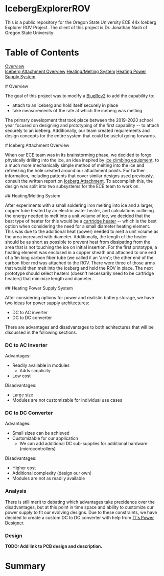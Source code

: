 
# IcebergExplorerROV
This is a public repository for the Oregon State University ECE 44x Iceberg Explorer ROV Project. The client of this project is Dr. Jonathan Nash of Oregon State University 

# Table of Contents
[Overview](#overview)  
[Iceberg Attachment Overview](#attachment)
[Heating/Melting System](#heating)
[Heating Power Supply System](#power)


<a name="overview"/>
# Overview

The goal of this project was to modify a [BlueRov2](https://bluerobotics.com/store/rov/bluerov2/) to add the capability to:
- attach to an iceberg and hold itself securely in place
- take measurements of the rate at which the iceberg was melting

The primary development that took place between the 2019-2020 school year focused on designing and prototyping of the first capability -- to attach securely to an iceberg. Additionally, our team created requirements and design concepts for the entire system that could be useful going forwards. 

<a name="attachment"/>
# Iceberg Attachment Overview

When our ECE team was in its brainstorming phase, we decided to forgo physically drilling into the ice, an idea inspired by [ice climbing equipment](https://www.rei.com/product/860670/petzl-laser-speed-ice-screw), to a much more mechanically simple method of melting into the ice and refreezing the hole created around our attachment points. For further information, including pattents that cover similar designs used previously, consult the written report on [Iceberg Attachment](TODO). To accomplish this, the design was split into two subsystems for the ECE team to work on.

<a name="heating"/>
## Heating/Melting System

After experiments with a small soldering iron melting into ice and a larger, copper tube heated by an electric water heater, and calculations outlining the energy needed to melt into a unit volume of ice, we decided that the best type of heater for this would be a [cartridge heater](https://www.mcmaster.com/heaters/heaters-for-plates-molds-and-dies/insertion-heaters-for-plates-molds-and-dies-7/) -- which is the best option when considering the need for a small diameter heating element. This was due to the additional heat (power) needed to melt a unit volume as the area increased with diameter. Additionally, the length of the heater should be as short as possible to prevent heat from dissipating from the area that is not touching the ice on initial insertion. For the first prototype, a heating element was enclosed in a copper sheath and attached to one end of a 1m long carbon fiber tube (we called it an 'arm'); the other end of the carbon fiber rod was attached to the ROV. There were three of those arms that would then melt into the iceberg and hold the ROV in place. The next prototype should select heaters (doesn't necessarily need to be cartridge heaters) that minimize length and diameter.


<a name="power"/>
## Heating Power Supply System

After considering options for power and realistic battery storage, we have two ideas for power supply architectures:
- DC to AC inverter
- DC to DC converter

There are advantages and disadvantages to both achitectures that will be discussed in the following sections.

### DC to AC Inverter

Advantages:
- Readily available in modules
  - Adds simplicity
- Low cost

Disadvantages:
- Large size
- Modules are not customizable for individual use cases

### DC to DC Converter

Advantages:
- Small sizes can be achieved
- Customizable for our application
  - We can add additional DC sub-supplies for additional hardware (microcontrollers)

Disadvantages:
- Higher cost
- Additional complexity (design our own)
- Modules are not as readily available

### Analysis

There is still merit to debating which advantages take precidence over the disadvantages, but at this point in time space and ability to customize our power supply to fit our evolving designs. Due to these constraints, we have decided to create a custom DC to DC converter with help from [TI's Power Designer](https://webench.ti.com/power-designer/switching-regulator). 

### Design
**TODO: Add link to PCB design and description.**


# Summary


